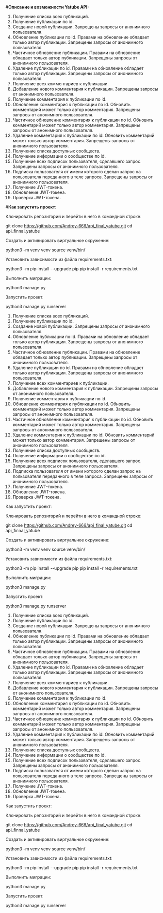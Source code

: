 #**Описание и возможности Yatube API:**
1) Получение списка всех публикаций.
2) Получение публикации по id.
3) Создание новой публикации. Запрещены запросы от анонимного пользователя.
4) Обновление публикации по id. Правами на обновление обладает только автор публикации. Запрещены запросы от анонимного пользователя.
5) Частичное обновление публикации. Правами на обновление обладает только автор публикации. Запрещены запросы от анонимного пользователя.
6) Удаление публикации по id. Правами на обновление обладает только автор публикации. Запрещены запросы от анонимного пользователя.
7) Получение всех комментариев к публикации.
8) Добавление нового комментария к публикации. Запрещены запросы от анонимного пользователя.
9) Получение комментария к публикации по id.
10) Обновление комментария к публикации по id. Обновить комментарий может только автор комментария. Запрещены запросы от анонимного пользователя.
11) Частичное обновление комментария к публикации по id. Обновить комментарий может только автор комментария. Запрещены запросы от анонимного пользователя.
12) Удаление комментария к публикации по id. Обновить комментарий может только автор комментария. Запрещены запросы от анонимного пользователя.
13) Получение списка доступных сообществ.
14) Получение информации о сообществе по id.
15) Получение всех подписок пользователя, сделавшего запрос. Запрещены запросы от анонимного пользователя.
16) Подписка пользователя от имени которого сделан запрос на пользователя переданного в теле запроса. Запрещены запросы от анонимного пользователя.
17) Получение JWT-токена.
18) Обновление JWT-токена.
19) Проверка JWT-токена.



#**Как запустить проект:**

Клонировать репозиторий и перейти в него в командной строке:

git clone https://github.com/Andrey-666/api_final_yatube.git
cd api_finnal_yatube

Cоздать и активировать виртуальное окружение:

python3 -m venv venv
source venv/bin/

Установить зависимости из файла requirements.txt:

python3 -m pip install --upgrade pip
pip install -r requirements.txt

Выполнить миграции:

python3 manage.py 

Запустить проект:

python3 manage.py runserver
1) Получение списка всех публикаций.
2) Получение публикации по id.
3) Создание новой публикации. Запрещены запросы от анонимного пользователя.
4) Обновление публикации по id. Правами на обновление обладает только автор публикации. Запрещены запросы от анонимного пользователя.
5) Частичное обновление публикации. Правами на обновление обладает только автор публикации. Запрещены запросы от анонимного пользователя.
6) Удаление публикации по id. Правами на обновление обладает только автор публикации. Запрещены запросы от анонимного пользователя.
7) Получение всех комментариев к публикации.
8) Добавление нового комментария к публикации. Запрещены запросы от анонимного пользователя.
9) Получение комментария к публикации по id.
10) Обновление комментария к публикации по id. Обновить комментарий может только автор комментария. Запрещены запросы от анонимного пользователя.
11) Частичное обновление комментария к публикации по id. Обновить комментарий может только автор комментария. Запрещены запросы от анонимного пользователя.
12) Удаление комментария к публикации по id. Обновить комментарий может только автор комментария. Запрещены запросы от анонимного пользователя.
13) Получение списка доступных сообществ.
14) Получение информации о сообществе по id.
15) Получение всех подписок пользователя, сделавшего запрос. Запрещены запросы от анонимного пользователя.
16) Подписка пользователя от имени которого сделан запрос на пользователя переданного в теле запроса. Запрещены запросы от анонимного пользователя.
17) Получение JWT-токена.
18) Обновление JWT-токена.
19) Проверка JWT-токена.



Как запустить проект:

Клонировать репозиторий и перейти в него в командной строке:

git clone https://github.com/Andrey-666/api_final_yatube.git
cd api_finnal_yatube

Cоздать и активировать виртуальное окружение:

python3 -m venv venv
source venv/bin/

Установить зависимости из файла requirements.txt:

python3 -m pip install --upgrade pip
pip install -r requirements.txt

Выполнить миграции:

python3 manage.py 

Запустить проект:

python3 manage.py runserver
1) Получение списка всех публикаций.
2) Получение публикации по id.
3) Создание новой публикации. Запрещены запросы от анонимного пользователя.
4) Обновление публикации по id. Правами на обновление обладает только автор публикации. Запрещены запросы от анонимного пользователя.
5) Частичное обновление публикации. Правами на обновление обладает только автор публикации. Запрещены запросы от анонимного пользователя.
6) Удаление публикации по id. Правами на обновление обладает только автор публикации. Запрещены запросы от анонимного пользователя.
7) Получение всех комментариев к публикации.
8) Добавление нового комментария к публикации. Запрещены запросы от анонимного пользователя.
9) Получение комментария к публикации по id.
10) Обновление комментария к публикации по id. Обновить комментарий может только автор комментария. Запрещены запросы от анонимного пользователя.
11) Частичное обновление комментария к публикации по id. Обновить комментарий может только автор комментария. Запрещены запросы от анонимного пользователя.
12) Удаление комментария к публикации по id. Обновить комментарий может только автор комментария. Запрещены запросы от анонимного пользователя.
13) Получение списка доступных сообществ.
14) Получение информации о сообществе по id.
15) Получение всех подписок пользователя, сделавшего запрос. Запрещены запросы от анонимного пользователя.
16) Подписка пользователя от имени которого сделан запрос на пользователя переданного в теле запроса. Запрещены запросы от анонимного пользователя.
17) Получение JWT-токена.
18) Обновление JWT-токена.
19) Проверка JWT-токена.



Как запустить проект:

Клонировать репозиторий и перейти в него в командной строке:

git clone https://github.com/Andrey-666/api_final_yatube.git
cd api_finnal_yatube

Cоздать и активировать виртуальное окружение:

python3 -m venv venv
source venv/bin/

Установить зависимости из файла requirements.txt:

python3 -m pip install --upgrade pip
pip install -r requirements.txt

Выполнить миграции:

python3 manage.py 

Запустить проект:

python3 manage.py runserver
